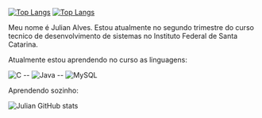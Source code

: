 [![Top Langs](https://github-readme-stats.vercel.app/api/top-langs/?username=JulianAlves006&layout=demo&theme=algolia&langs_count=7)](https://github.com/anuraghazra/github-readme-stats)                        [![Top Langs](https://github-readme-stats.vercel.app/api/top-langs/?username=JulianAlves006&layout=compact&theme=algolia&langs_count=10)](https://github.com/anuraghazra/github-readme-stats)

Meu nome é Julian Alves. Estou atualmente no segundo trimestre do curso tecnico de desenvolvimento de sistemas no Instituto Federal de Santa Catarina.

Atualmente estou aprendendo no curso as linguagens:

![C](https://img.shields.io/badge/c-%2300599C.svg?logo=c&logoColor=white) --
![Java](https://img.shields.io/badge/java-%23ED8B00.svg?logo=java&logoColor=white) --
![MySQL](https://img.shields.io/badge/mysql-%2300f.svg?logo=mysql&logoColor=white)


Aprendendo sozinho:


![Julian GitHub stats](https://github-readme-stats.vercel.app/api?username=JulianAlves006&show_icons=true&theme=algolia)

